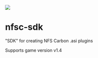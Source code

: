 <p align="left"><img src="https://i.imgur.com/61Yx0rl.png"></p>

# nfsc-sdk
"SDK" for creating NFS Carbon .asi plugins

Supports game version v1.4
